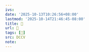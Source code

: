 ```yaml
---
ivs:
date: '2025-10-13T10:26:56+08:00'
lastmod: '2025-10-14T21:46:45-08:00'
title: 􄓹
url: 􄓹
tags: [𣚙]
src: DCCV
note:
---
```

